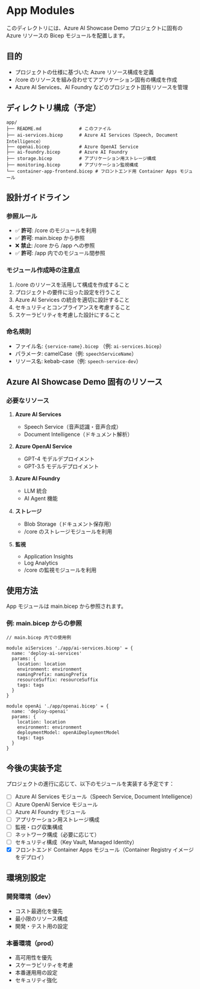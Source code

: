 # App Modules

このディレクトリには、Azure AI Showcase Demo プロジェクトに固有の Azure リソースの Bicep モジュールを配置します。

## 目的

- プロジェクトの仕様に基づいた Azure リソース構成を定義
- /core のリソースを組み合わせてアプリケーション固有の構成を作成
- Azure AI Services、AI Foundry などのプロジェクト固有リソースを管理

## ディレクトリ構成（予定）

```
app/
├── README.md              # このファイル
├── ai-services.bicep      # Azure AI Services（Speech, Document Intelligence）
├── openai.bicep           # Azure OpenAI Service
├── ai-foundry.bicep       # Azure AI Foundry
├── storage.bicep          # アプリケーション用ストレージ構成
├── monitoring.bicep       # アプリケーション監視構成
└── container-app-frontend.bicep # フロントエンド用 Container Apps モジュール
```

## 設計ガイドライン

### 参照ルール
- ✅ **許可**: /core のモジュールを利用
- ✅ **許可**: main.bicep から参照
- ❌ **禁止**: /core から /app への参照
- ✅ **許可**: /app 内でのモジュール間参照

### モジュール作成時の注意点
1. /core のリソースを活用して構成を作成すること
2. プロジェクトの要件に沿った設定を行うこと
3. Azure AI Services の統合を適切に設計すること
4. セキュリティとコンプライアンスを考慮すること
5. スケーラビリティを考慮した設計にすること

### 命名規則
- ファイル名: `{service-name}.bicep` （例: `ai-services.bicep`）
- パラメータ: camelCase（例: `speechServiceName`）
- リソース名: kebab-case（例: `speech-service-dev`）

## Azure AI Showcase Demo 固有のリソース

### 必要なリソース
1. **Azure AI Services**
   - Speech Service（音声認識・音声合成）
   - Document Intelligence（ドキュメント解析）

2. **Azure OpenAI Service**
   - GPT-4 モデルデプロイメント
   - GPT-3.5 モデルデプロイメント

3. **Azure AI Foundry**
   - LLM 統合
   - AI Agent 機能

4. **ストレージ**
   - Blob Storage（ドキュメント保存用）
   - /core のストレージモジュールを利用

5. **監視**
   - Application Insights
   - Log Analytics
   - /core の監視モジュールを利用

## 使用方法

App モジュールは main.bicep から参照されます。

### 例: main.bicep からの参照

```bicep
// main.bicep 内での使用例

module aiServices './app/ai-services.bicep' = {
  name: 'deploy-ai-services'
  params: {
    location: location
    environment: environment
    namingPrefix: namingPrefix
    resourceSuffix: resourceSuffix
    tags: tags
  }
}

module openAi './app/openai.bicep' = {
  name: 'deploy-openai'
  params: {
    location: location
    environment: environment
    deploymentModel: openAiDeploymentModel
    tags: tags
  }
}
```

## 今後の実装予定

プロジェクトの進行に応じて、以下のモジュールを実装する予定です：

- [ ] Azure AI Services モジュール（Speech Service, Document Intelligence）
- [ ] Azure OpenAI Service モジュール
- [ ] Azure AI Foundry モジュール
- [ ] アプリケーション用ストレージ構成
- [ ] 監視・ログ収集構成
- [ ] ネットワーク構成（必要に応じて）
- [ ] セキュリティ構成（Key Vault, Managed Identity）
- [x] フロントエンド Container Apps モジュール（Container Registry イメージをデプロイ）

## 環境別設定

### 開発環境（dev）
- コスト最適化を優先
- 最小限のリソース構成
- 開発・テスト用の設定

### 本番環境（prod）
- 高可用性を優先
- スケーラビリティを考慮
- 本番運用用の設定
- セキュリティ強化
